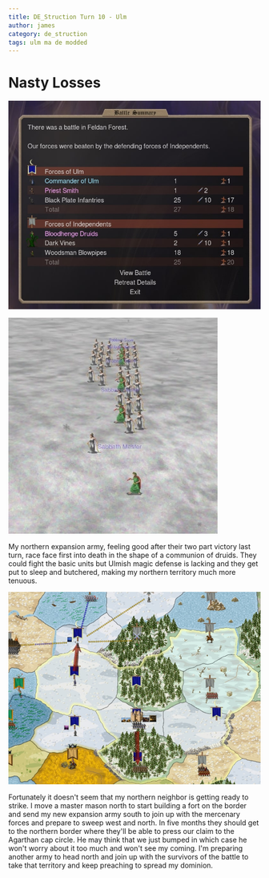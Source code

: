 ```yaml
---
title: DE_Struction Turn 10 - Ulm
author: james
category: de_struction
tags: ulm ma de modded
---
```


# Nasty Losses

![Bad Battle](/assets/images/ulm_10001.jpg)

![Mean Ladies](/assets/images/ulm_10002.jpg)

My northern expansion army, feeling good after their two part victory last turn, race face first into death in the shape of a communion of druids. They could fight the basic units but Ulmish magic defense is lacking and they get put to sleep and butchered, making my northern territory much more tenuous.

![Heading South](/assets/images/ulm_10003.jpg)

Fortunately it doesn't seem that my northern neighbor is getting ready to strike. I move a master mason north to start building a fort on the border and send my new expansion army south to join up with the mercenary forces and prepare to sweep west and north. In five months they should get to the northern border where they'll be able to press our claim to the Agarthan cap circle. He may think that we just bumped in which case he won't worry about it too much and won't see my coming. I'm preparing another army to head north and join up with the survivors of the battle to take that territory and keep preaching to spread my dominion.
